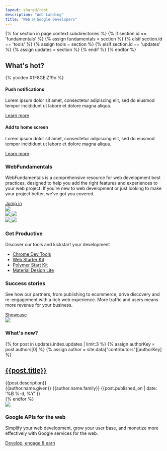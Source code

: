 ```yaml
---
layout: shared/root
description: "Web Landing"
title: "Web @ Google Developers"
---
```

{% for section in page.context.subdirectories %}
  {% if section.id == 'fundamentals' %}
    {% assign fundamentals = section %}
  {% elsif section.id == 'tools' %}
    {% assign tools = section %}
  {% elsif section.id == 'updates' %}
    {% assign updates = section %}
  {% endif %}
{% endfor %}

<div class="wf-subheading" hidden>
  <div class="page-content mdl-grid">
    <div class="mdl-cell mdl-cell--12-col wf-showcase__title">
      <h2>Next Generation Web</h2>
      <p class="mdl-typography--font-light">
        The average user visits 100+ sites per month on the mobile web - 
        will yours be one of them?
      </p>
    </div>
  </div>
</div>

<div class="wf-subheading" hidden>
  <div class="page-content mdl-grid">
    <div class="mdl-cell mdl-cell--6-col mdl-cell--4-col-tablet wf-showcase__title">
      <h2>Next Generation Web</h2>
      <p class="mdl-typography--font-light">
        The average user visits 100+ sites per month on the mobile web - will yours be one of them?
      </p>
    </div>
    <div class="mdl-cell mdl-cell--6-col mdl-cell--4-col-tablet mdl-cell--hide-phone">
      <img src="/web/imgs/landing-devices.png">
    </div>
  </div>
</div>


<div class="wf-landing-section">
  <div class="page-content mdl-grid">
    <h2 class="mdl-cell mdl-cell--12-col">
      What's hot?
    </h2>
    <div class="mdl-cell mdl-cell--6-col mdl-cell--4-col-tablet">
      {% ytvideo X1F8GEiZf9o %}
    </div>
    <div class="mdl-cell mdl-cell--6-col mdl-cell--4-col-tablet">
      <div class="wf-landing-whatsnew">
        <h4>Push notifications</h4>
        <p>
          Lorem ipsum dolor sit amet, consectetur adipiscing elit, sed do 
          eiusmod tempor incididunt ut labore et dolore magna aliqua.
        </p>
        <a href="/web/fundamentals/">Learn more</a>
      </div>
      <div class="wf-landing-whatsnew">
        <h4>Add to home screen</h4>
        <p>
          Lorem ipsum dolor sit amet, consectetur adipiscing elit, sed do 
          eiusmod tempor incididunt ut labore et dolore magna aliqua.
        </p>
        <a href="/web/fundamentals/">Learn more</a>
      </div>
    </div>
  </div>
</div>


<div class="wf-landing-section wf-secondaryheading">
  <div class="page-content mdl-grid">
    <div class="mdl-cell mdl-cell--6-col mdl-cell--4-col-tablet">
      <h3>Web<b>Fundamentals</b></h3>
      <p>
        WebFundamentals is a comprehensive resource for web development best 
        practices, designed to help you add the right features and experiences 
        to your web project. If you’re new to web development or just looking 
        to make your project better, we’ve got you covered.
      </p>
      <a href="/web/fundamentals/">Jump in</a>
    </div>
    <div class="mdl-cell mdl-cell--6-col mdl-cell--4-col-tablet">
      <img src="/web/imgs/dgc-web-w1x.jpg">
    </div>
  </div>
</div>

<div class="wf-landing-section wf-landing-tools">
  <div class="page-content mdl-grid">
    <div class="mdl-cell mdl-cell--3-col mdl-cell--2-col-tablet mdl-cell--hide-phone">
      <a href="/web/tools/chrome-devtools/">
        <img class="wf-landing-tool-img" src="/web/tools/imgs/chrome-devtools.png">
      </a>
      <a href="/web/tools/starter-kit/">
        <img class="wf-landing-tool-img" src="/web/tools/starter-kit/images/thumb.jpg">
      </a>
    </div>
    <div class="mdl-cell mdl-cell--3-col mdl-cell--2-col-tablet mdl-cell--hide-phone">
      <a href="/web/tools/polymer-starter-kit/">
        <img class="wf-landing-tool-img" src="/web/tools/polymer-starter-kit/thumb.jpg">
      </a>
      <a href="http://www.getmdl.io/">
        <img class="wf-landing-tool-img" src="/web/tools/imgs/mdl-thumb.png">
      </a>
    </div>
    <div class="mdl-cell mdl-cell--6-col mdl-cell--4-col-tablet">
      <h3>Get Productive</h3>
      <p>Discover our tools and kickstart your development</p>
      <ul>
        <li><a href="/web/tools/chrome-devtools/">Chrome Dev Tools</a></li>
        <li><a href="/web/tools/starter-kit/">Web Starter Kit</a></li>
        <li><a href="/web/tools/polymer-starter-kit/">Polymer Start Kit</a></li>
        <li><a href="http://www.getmdl.io/">Material Design Lite</a></li>
      </ul>
    </div>
  </div>
</div>

<div class="wf-landing-section wf-landing-casestudies wf-secondaryheading">
  <div class="page-content mdl-grid">
    <div class="mdl-cell mdl-cell--6-col mdl-cell--4-col-tablet">
      <h3>Success stories</h3>
      <p>
        See how our partners, from publishing to ecommerce, drive discovery 
        and re-engagement with a rich web experience. More traffic and users 
        means more revenue for your business.
      </p>
      <a href="/web/showcase/">Showcase</a>
    </div>
    <div class="mdl-cell mdl-cell--6-col mdl-cell--4-col-tablet">
      <img src="https://placehold.it/500x250">
    </div>
  </div>
</div>

<div class="wf-landing-section wf-landing-update">
  <div class="page-content mdl-grid">
    <h3 class="mdl-cell mdl-cell--12-col">What's new?</h3>
    {% for post in updates.index.updates | limit:3 %}
    {% assign authorKey = post.authors[0] %}
    {% assign author = site.data["contributors"][authorKey] %}
    <div class="mdl-cell mdl-cell--4-col mdl-card mdl-shadow--2dp wf-card">
      <a style="background-image:url({{post.featured_image}})" class="mdl-card__title" href="{{post.relative_url}}">
        <div>
          <h2 class="mdl-card__title-text">{{post.title}}</h2>
        </div>
      </a>
      <div class="mdl-card__supporting-text">
        <span>{{post.description}}</span>
      </div>
      <div class="mdl-card__actions mdl-card--border wf-update-card--actions">
        <span class="wf-update-card--author">
          {{author.name.given}} {{author.name.family}}
        </span>
        <span class="wf-update-card--date">
          {{post.published_on | date: '%B %-d, %Y' }}
        </span>
      </div>
      <div class="mdl-card__menu">
      </div>
    </div>
    {% endfor %}
  </div>
</div>

<div class="wf-landing-section wf-landing-gmp wf-secondaryheading">
  <div class="page-content mdl-grid">
    <div class="mdl-cell mdl-cell--6-col mdl-cell--4-col-tablet mdl-cell--hide-phone">
      <img src="https://placehold.it/500x250">
    </div>
    <div class="mdl-cell mdl-cell--6-col mdl-cell--4-col-tablet">
      <h3>Google APIs for the web</h3>
      <p>
        Simplify your web development, grow your user base, and monetize more 
        effectively with Google services for the web.
      </p>
      <a href="#">Develop, engage &amp; earn</a>
    </div>
  </div>
</div>


